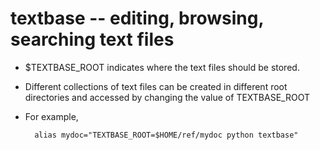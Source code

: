 # textbase -- editing, browsing, searching text files

 * $TEXTBASE_ROOT indicates where the text files should be stored.

 * Different collections of text files can be created in different root
   directories and accessed by changing the value of TEXTBASE_ROOT

 * For example,

         alias mydoc="TEXTBASE_ROOT=$HOME/ref/mydoc python textbase"
